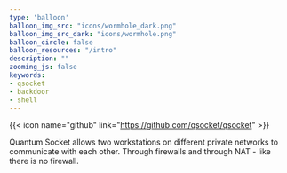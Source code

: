 ```yaml
---
type: 'balloon'
balloon_img_src: "icons/wormhole_dark.png"
balloon_img_src_dark: "icons/wormhole.png"
balloon_circle: false
balloon_resources: "/intro"
description: ""
zooming_js: false
keywords:
- qsocket
- backdoor
- shell
---
```


{{< icon name="github" link="https://github.com/qsocket/qsocket" >}}

Quantum Socket allows two workstations on different private networks to communicate with each other. Through firewalls and through NAT - like there is no firewall.